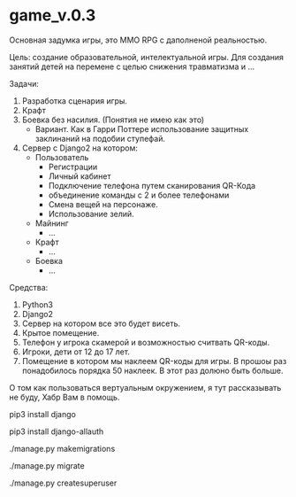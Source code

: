 # game_v.0.3

Основная задумка игры, это MMO RPG с даполненой реальностью.

Цель: создание образовательной, интелектуальной игры.
Для создания занятий детей на перемене с целью снижения травматизма и ...

Задачи:
1. Разработка сценария игры.
2. Крафт
3. Боевка без насилия. (Понятия не имею как это)
    * Вариант. Как в Гарри Поттере использование защитных заклинаний на подобии ступефай. 
4. Сервер с Django2 на котором:
    * Пользователь
        * Регистрации
        * Личный кабинет
        * Подключение телефона путем сканирования QR-Кода
        * объединение команды с 2 и более телефонами
        * Смена вещей на персонаже.
        * Использование зелий.
    * Майнинг
        * ...
    * Крафт
        * ...
    * Боевка
        * ...

Средства:
1. Python3
2. Django2
3. Сервер на котором все это будет висеть.
4. Крытое помещение.
5. Телефон у игрока скамерой и возможностью считвать QR-коды.
6. Игроки, дети от 12 до 17 лет.
7. Помещение в котором мы наклеем QR-коды для игры. В прошоы раз понадобилось порядка 50 наклеек. В этот раз долюно быть больше.


О том как пользоваться вертуальным окружением, я тут рассказывать не буду, Хабр Вам в помощь. 

pip3 install django

pip3 install django-allauth



./manage.py makemigrations

./manage.py migrate

./manage.py createsuperuser

